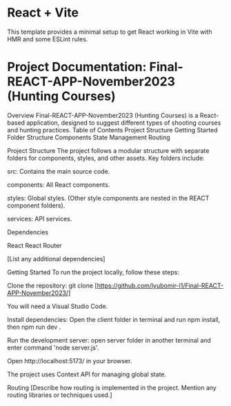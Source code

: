 # React + Vite

This template provides a minimal setup to get React working in Vite with HMR and some ESLint rules.

# Project Documentation: Final-REACT-APP-November2023 (Hunting Courses)
Overview
Final-REACT-APP-November2023 (Hunting Courses) is a React-based application, designed to suggest different types of shooting courses and hunting practices.
Table of Contents
Project Structure
Getting Started
Folder Structure
Components
State Management
Routing

Project Structure <a name="project-structure"></a>
The project follows a modular structure with separate folders for components, styles, and other assets. Key folders include:

src: Contains the main source code.

components: All React components.

styles: Global styles. (Other style components are nested in the REACT component folders).

services: API services.

Dependencies <a name="dependencies"></a>

React
React Router

[List any additional dependencies]

Getting Started <a name="getting-started"></a>
To run the project locally, follow these steps:

Clone the repository: git clone [https://github.com/lyubomir-l1/Final-REACT-APP-November2023/]

You will need a Visual Studio Code.

Install dependencies: Open the client folder in terminal and run npm install, then npm run dev .

Run the development server: open server folder in another terminal and enter command 'node server.js'.

Open http://localhost:5173/ in your browser.


The project uses Context API for managing global state.

Routing <a name="routing"></a>
[Describe how routing is implemented in the project. Mention any routing libraries or techniques used.]